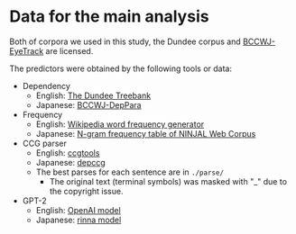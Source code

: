 # Data for the main analysis
Both of corpora we used in this study, the Dundee corpus and [BCCWJ-EyeTrack](https://clrd.ninjal.ac.jp/bccwj/en/index.html) are licensed.


The predictors were obtained by the following tools or data:
- Dependency
    - English: [The Dundee Treebank](https://bitbucket.org/lowlands/release/src/master/TLT2015/)
    - Japanese: [BCCWJ-DepPara](https://clrd.ninjal.ac.jp/bccwj/en/index.html)
- Frequency
    - English: [Wikipedia word frequency generator](https://github.com/IlyaSemenov/wikipedia-word-frequency)
    - Japanese: [N-gram frequency table of NINJAL Web Corpus](https://www.gsk.or.jp/catalog/gsk2020-c/)
- CCG parser
    - English: [ccgtools](https://github.com/stanojevic/ccgtools)
    - Japanese: [depccg](https://github.com/masashi-y/depccg)
    - The best parses for each sentence are in `./parse/`
        - The original text (terminal symbols) was masked with "_" due to the copyright issue.
- GPT-2
    - English: [OpenAI model](https://huggingface.co/openai-community/gpt2)
    - Japanese: [rinna model](https://huggingface.co/rinna/japanese-gpt2-medium)

